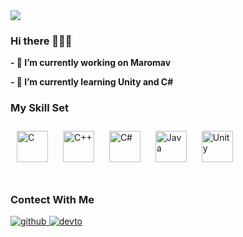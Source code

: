 <img src="https://capsule-render.vercel.app/api?type=waving&color=auto&height=300&section=header&text=capsule%20render&fontSize=90" />

### Hi there 👋👋👋
**- 🔭 I’m currently working on Maromav**
          
**- 🌱 I’m currently learning Unity and C#** 
<br/>  
   
### My Skill Set  

<div align="left">  
<img style="margin: 10px" src="https://profilinator.rishav.dev/skills-assets/c-original.svg" alt="C" height="50" />  
<img style="margin: 10px" src="https://profilinator.rishav.dev/skills-assets/cplusplus-original.svg" alt="C++" height="50" />  
<img style="margin: 10px" src="https://profilinator.rishav.dev/skills-assets/csharp-original.svg" alt="C#" height="50" />  
<img style="margin: 10px" src="https://profilinator.rishav.dev/skills-assets/java-original-wordmark.svg" alt="Java" height="50" />  
<img style="margin: 10px" src="https://profilinator.rishav.dev/skills-assets/unity.png" alt="Unity" height="50" />  
</div>
<br/>  
 
### Contect With Me
<div align="left">
<a href="https://github.com/kimwonseop" target="_blank">
<img src=https://img.shields.io/badge/github-%2324292e.svg?&style=for-the-badge&logo=github&logoColor=white alt=github style="margin-bottom: 5px;" />
</a>
<a href="https://velog.io/@kimwonseop" target="_blank">
<img src=https://img.shields.io/badge/Velog-20C997.svg?&style=for-the-badge&logo=velog&logoColor=white alt=devto style="margin-bottom: 5px;" />
</a>          
</div> 
